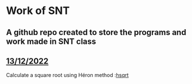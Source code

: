 # Work of SNT
## A github repo created to store the programs and work made in SNT class
## [13/12/2022](../tree/13%20-%2012%20-%202022)
Calculate a square root using Héron method :[hsqrt](../blob/13%20-%2012%20-%202022/SNT.py)
